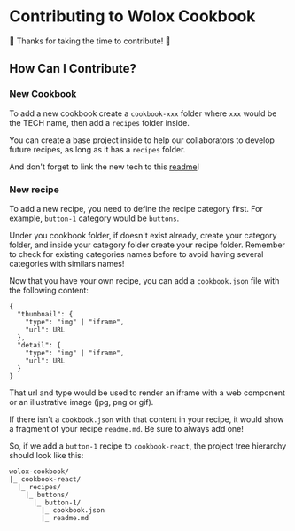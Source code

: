 # Contributing to Wolox Cookbook

🎉 Thanks for taking the time to contribute! 🎉

## How Can I Contribute?

### New Cookbook

To add a new cookbook create a `cookbook-xxx` folder where `xxx` would be the TECH name, then add a `recipes` folder inside.

You can create a base project inside to help our collaborators to develop future recipes, as long as it has a `recipes` folder.

And don't forget to link the new tech to this [readme](./readme.md)!

### New recipe

To add a new recipe, you need to define the recipe category first. For example, `button-1` category would be `buttons`.

Under you cookbook folder, if doesn't exist already, create your category folder, and inside your category folder create your recipe folder. Remember to check for existing categories names before to avoid having several categories with similars names!

Now that you have your own recipe, you can add a `cookbook.json` file with the following content:

```
{
  "thumbnail": {
    "type": "img" | "iframe",
    "url": URL
  },
  "detail": {
    "type": "img" | "iframe",
    "url": URL
  }
}
```

That url and type would be used to render an iframe with a web component or an illustrative image (jpg, png or gif).

If there isn't a `cookbook.json` with that content in your recipe, it would show a fragment of your recipe `readme.md`. Be sure to always add one!

So, if we add a `button-1` recipe to `cookbook-react`, the project tree hierarchy should look like this:

```
wolox-cookbook/
|_ cookbook-react/
  |_ recipes/
    |_ buttons/
      |_ button-1/
        |_ cookbook.json
        |_ readme.md
```
